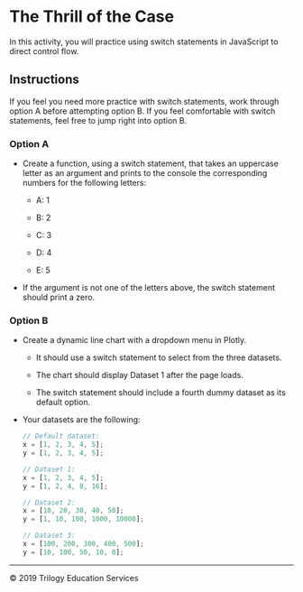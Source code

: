 # The Thrill of the Case

In this activity, you will practice using switch statements in JavaScript to direct control flow.

## Instructions

If you feel you need more practice with switch statements, work through option A before attempting option B. If you feel comfortable with switch statements, feel free to jump right into option B.

### Option A

* Create a function, using a switch statement, that takes an uppercase letter as an argument and prints to the console the corresponding numbers for the following letters:

  * A: 1

  * B: 2

  * C: 3

  * D: 4

  * E: 5

* If the argument is not one of the letters above, the switch statement should print a zero.

### Option B

* Create a dynamic line chart with a dropdown menu in Plotly.

  * It should use a switch statement to select from the three datasets.

  * The chart should display Dataset 1 after the page loads.

  * The switch statement should include a fourth dummy dataset as its default option.

* Your datasets are the following:

  ```js
  // Default dataset:
  x = [1, 2, 3, 4, 5];
  y = [1, 2, 3, 4, 5];

  // Dataset 1:
  x = [1, 2, 3, 4, 5];
  y = [1, 2, 4, 8, 16];

  // Dataset 2:
  x = [10, 20, 30, 40, 50];
  y = [1, 10, 100, 1000, 10000];

  // Dataset 3:
  x = [100, 200, 300, 400, 500];
  y = [10, 100, 50, 10, 0];
  ```

- - -

© 2019 Trilogy Education Services
